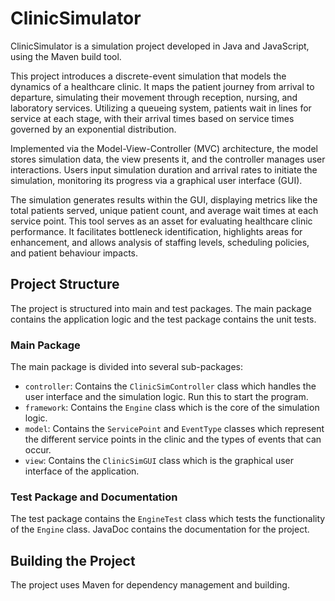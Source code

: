 # ClinicSimulator

ClinicSimulator is a simulation project developed in Java and JavaScript, using the Maven build tool.

This project introduces a discrete-event simulation that models the dynamics of a healthcare clinic. It maps the patient journey from arrival to departure, simulating their movement through reception, nursing, and laboratory services. Utilizing a queueing system, patients wait in lines for service at each stage, with their arrival times based on service times governed by an exponential distribution. 

Implemented via the Model-View-Controller (MVC) architecture, the model stores simulation data, the view presents it, and the controller manages user interactions. Users input simulation duration and arrival rates to initiate the simulation, monitoring its progress via a graphical user interface (GUI). 

The simulation generates results within the GUI, displaying metrics like the total patients served, unique patient count, and average wait times at each service point. This tool serves as an asset for evaluating healthcare clinic performance. It facilitates bottleneck identification, highlights areas for enhancement, and allows analysis of staffing levels, scheduling policies, and patient behaviour impacts. 

## Project Structure

The project is structured into main and test packages. The main package contains the application logic and the test package contains the unit tests.

### Main Package

The main package is divided into several sub-packages:

- `controller`: Contains the `ClinicSimController` class which handles the user interface and the simulation logic. Run this to start the program.
- `framework`: Contains the `Engine` class which is the core of the simulation logic.
- `model`: Contains the `ServicePoint` and `EventType` classes which represent the different service points in the clinic and the types of events that can occur.
- `view`: Contains the `ClinicSimGUI` class which is the graphical user interface of the application.

### Test Package and Documentation

The test package contains the `EngineTest` class which tests the functionality of the `Engine` class.
JavaDoc contains the documentation for the project.

## Building the Project

The project uses Maven for dependency management and building.

